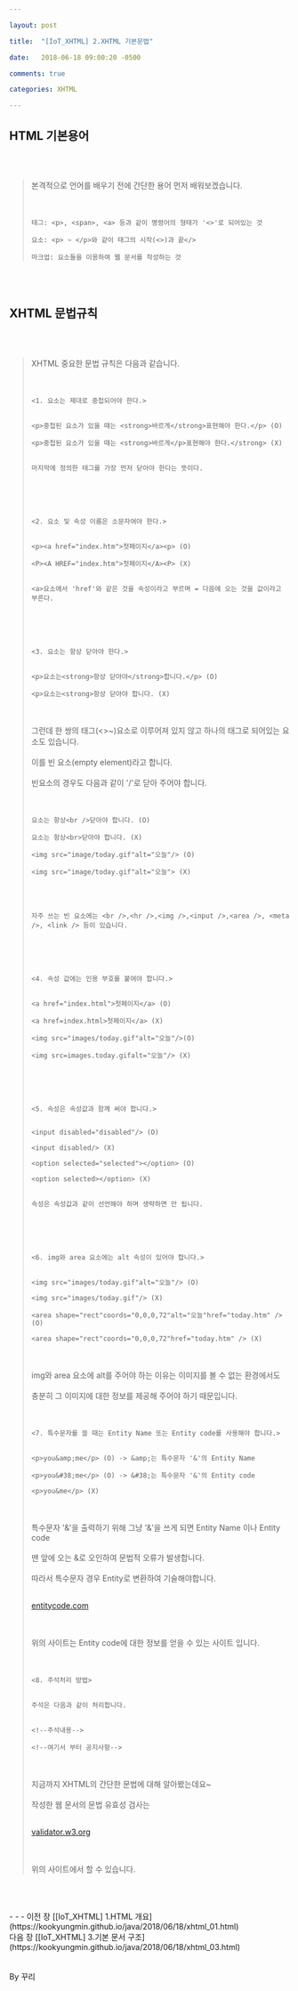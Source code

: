 ```yaml
---

layout: post

title:  "[IoT_XHTML] 2.XHTML 기본문법"

date:   2018-06-18 09:00:20 -0500

comments: true

categories: XHTML

---
```


## HTML 기본용어

<br>
<br>

>본격적으로 언어를 배우기 전에 간단한 용어 먼저 배워보겠습니다. 
><br>
><br>
><br>
>
>```
>태그: <p>, <span>, <a> 등과 같이 명령어의 형태가 '<>'로 되어있는 것
>
>요소: <p> ~ </p>와 같이 태그의 시작(<>)과 끝</>
>
>마크업: 요소들을 이용하여 웹 문서를 작성하는 것
>```

<br>
<br>

## XHTML 문법규칙

<br>
<br>

>XHTML 중요한 문법 규칙은 다음과 같습니다.
><br>
><br>
><br>
>
>```
><1. 요소는 제대로 중첩되어야 한다.>
>
>
><p>중첩된 요소가 있을 때는 <strong>바르게</strong>표현해야 한다.</p> (O)
>
><p>중첩된 요소가 있을 때는 <strong>바르게</p>표현해야 한다.</strong> (X)
>
>
>마지막에 정의한 태그를 가장 먼저 닫아야 한다는 뜻이다.
>```
>
><br>
><br>
><br>
>
>```
><2. 요소 및 속성 이름은 소문자여야 한다.>
>
>
><p><a href="index.htm">첫페이지</a><p> (O)
>
><P><A HREF="index.htm">첫페이지</A><P> (X)
>
>
><a>요소에서 'href'와 같은 것을 속성이라고 부르며 = 다음에 오는 것을 값이라고 부른다.
>```
>
><br>
><br>
><br>
>
>```
><3. 요소는 항상 닫아야 한다.>
>
>
><p>요소는<strong>항상 닫아야</strong>합니다.</p> (O)
>
><p>요소는<strong>항상 닫아야 합니다. (X)
>```
>
><br>
><br>
>그런데 한 쌍의 태그(<>~</>)요소로 이루어져 있지 않고 하나의 태그로 되어있는 요소도 있습니다. 
><br>
><br>
>이를 빈 요소(empty element)라고 합니다.
><br>
><br>
>빈요소의 경우도 다음과 같이 '/'로 닫아 주어야 합니다.
><br>
><br>
><br>
>
>```
>요소는 항상<br />닫아야 합니다. (O)
>
>요소는 항상<br>닫아야 합니다. (X)
>
><img src="image/today.gif"alt="오늘"/> (O)
>
><img src="image/today.gif"alt="오늘"> (X)
>```
>
><br>
><br>
>
>```
>자주 쓰는 빈 요소에는 <br />,<hr />,<img />,<input />,<area />, <meta />, <link /> 등이 있습니다.
>```
>
><br>
><br>
><br>
>
>```
><4. 속성 값에는 인용 부호를 붙여야 합니다.>
>
>
><a href="index.html">첫페이지</a> (O)
>
><a href=index.html>첫페이지</a> (X)
>
><img src="images/today.gif"alt="오늘"/>(O)
>
><img src=images.today.gifalt="오늘"/> (X)
>```
>
><br>
><br>
><br>
>
>```
><5. 속성은 속성값과 함께 써야 합니다.>
>
>
><input disabled="disabled"/> (O)
>
><input disabled/> (X)
>
><option selected="selected"></option> (O)
>
><option selected></option> (X)
>
>
>속성은 속성값과 같이 선언해야 하며 생략하면 안 됩니다.
>```
>
><br>
><br>
><br>
>
>```
><6. img와 area 요소에는 alt 속성이 있어야 합니다.>
>
>
><img src="images/today.gif"alt="오늘"/> (O)
>
><img src="images/today.gif"/> (X)
>
><area shape="rect"coords="0,0,0,72"alt="오늘"href="today.htm" /> (O)
>
><area shape="rect"coords="0,0,0,72"href="today.htm" /> (X)
>```
>
><br>
><br>
>img와 area 요소에 alt를 주어야 하는 이유는 이미지를 볼 수 없는 환경에서도 
><br>
><br>
>충분히 그 이미지에 대한 정보를 제공해 주어야 하기 때문입니다.
><br>
><br>
><br>
>
>```
><7. 특수문자를 쓸 때는 Entity Name 또는 Entity code를 사용해야 합니다.>
>
>
><p>you&amp;me</p> (O) -> &amp;는 특수문자 '&'의 Entity Name
>
><p>you&#38;me</p> (O) -> &#38;는 특수문자 '&'의 Entity code
>
><p>you&me</p> (X)
>```
>
><br>
><br>
>특수문자 '&'을 출력하기 위해 그냥 '&'을 쓰게 되면 Entity Name 이나 Entity code
><br>
><br>
>맨 앞에 오는 &로 오인하여 문법적 오류가 발생합니다.
><br>
><br>
>따라서 특수문자 경우 Entity로 변환하여 기술해야합니다.
><br>
><br>
>
>[entitycode.com](http://entitycode.com)
>
><br>
><br>
>위의 사이트는 Entity code에 대한 정보를 얻을 수 있는 사이트 입니다.
><br>
><br>
><br>
>
>```
><8. 주석처리 방법>
>
>
>주석은 다음과 같이 처리합니다.
>
>
><!--주석내용-->
>
><!--여기서 부터 공지사항-->
>```
>
><br>
><br>
>지금까지 XHTML의 간단한 문법에 대해 알아봤는데요~
><br>
><br>
>작성한 웹 문서의 문법 유효성 검사는 
><br>
><br>
>
>[validator.w3.org](https://validator.w3.org)
>
><br>
><br>
>위의 사이트에서 할 수 있습니다.

<br>
<br>
<br>
- - -
이전 장 [[IoT_XHTML] 1.HTML 개요](https://kookyungmin.github.io/java/2018/06/18/xhtml_01.html)
<br>
다음 장 [[IoT_XHTML] 3.기본 문서 구조](https://kookyungmin.github.io/java/2018/06/18/xhtml_03.html)


<br>
<br>
<br>
By 꾸리
